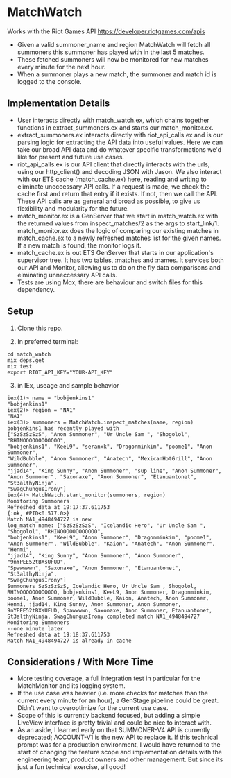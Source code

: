 # MatchWatch

Works with the Riot Games API https://developer.riotgames.com/apis

- Given a valid summoner_name and region MatchWatch will fetch all summoners this summoner has played with in the last 5 matches.
- These fetched summoners will now be monitored for new matches every minute for the next hour.
- When a summoner plays a new match, the summoner and match id is logged to the console.

## Implementation Details

- User interacts directly with match_watch.ex, which chains together functions in extract_summoners.ex and starts our match_monitor.ex.
- extract_summoners.ex interacts directly with riot_api_calls.ex and is our parsing logic for extracting the API data into useful values. Here we can take our broad API data and do whatever specific transformations we'd like for present and future use cases.
- riot_api_calls.ex is our API client that directly interacts with the urls, using our http_client() and decoding JSON with Jason. We also interact with our ETS cache (match_cache.ex) here, reading and writing to eliminate uneccessary API calls. If a request is made, we check the cache first and return that entry if it exists. If not, then we call the API. These API calls are as general and broad as possible, to give us flexibility and modularity for the future.
- match_monitor.ex is a GenServer that we start in match_watch.ex with the returned values from inspect_matches/2 as the args to start_link/1. match_monitor.ex does the logic of comparing our existing matches in match_cache.ex to a newly refreshed matches list for the given names. If a new match is found, the monitor logs it.
- match_cache.ex is out ETS GenServer that starts in our application's supervisor tree. It has two tables, :matches and :names. It services both our API and Monitor, allowing us to do on the fly data comparisons and elminating unneccessary API calls.
- Tests are using Mox, there are behaviour and switch files for this dependency.

## Setup

1. Clone this repo.

2. In preferred terminal:

```
cd match_watch
mix deps.get
mix test
export RIOT_API_KEY="YOUR-API_KEY"

```

3. in IEx, useage and sample behavior

```
iex(1)> name = "bobjenkins1"
"bobjenkins1"
iex(2)> region = "NA1"
"NA1"
iex(3)> summoners = MatchWatch.inspect_matches(name, region)
bobjenkins1 has recently played with
["SzSzSzSzS", "Anon Summoner", "Ur Uncle Sam ", "Shogolol", "RHINOOOOOOOOOOOO",
"bobjenkins1", "KeeL9", "seranxk", "Dragonminkim", "poome1", "Anon Summoner",
"WildBubble", "Anon Summoner", "Anatech", "MexicanHotGrill", "Anon Summoner",
"jjad14", "King Sunny", "Anon Summoner", "sup line", "Anon Summoner",
"Anon Summoner", "Saxonaxe", "Anon Summoner", "Etanuantonet", "St3althyNinja",
"SwagChungusIrony"]
iex(4)> MatchWatch.start_monitor(summoners, region)
Monitoring Summoners
Refreshed data at 19:17:37.611753
{:ok, #PID<0.577.0>}
Match NA1_4948494727 is new
log_match name: ["SzSzSzSzS", "Icelandic Hero", "Ur Uncle Sam ", "Shogolol", "RHINOOOOOOOOOOOO",
"bobjenkins1", "KeeL9", "Anon Summoner", "Dragonminkim", "poome1",
"Anon Summoner", "WildBubble", "Kaion", "Anatech", "Anon Summoner", "Henmi",
"jjad14", "King Sunny", "Anon Summoner", "Anon Summoner", "9nYPEE52tBXsUFUD",
"Spawwwwn", "Saxonaxe", "Anon Summoner", "Etanuantonet", "St3althyNinja",
"SwagChungusIrony"]
Summoners SzSzSzSzS, Icelandic Hero, Ur Uncle Sam , Shogolol, RHINOOOOOOOOOOOO, bobjenkins1, KeeL9, Anon Summoner, Dragonminkim, poome1, Anon Summoner, WildBubble, Kaion, Anatech, Anon Summoner, Henmi, jjad14, King Sunny, Anon Summoner, Anon Summoner, 9nYPEE52tBXsUFUD, Spawwwwn, Saxonaxe, Anon Summoner, Etanuantonet, St3althyNinja, SwagChungusIrony completed match NA1_4948494727
Monitoring Summoners
--one minute later
Refreshed data at 19:18:37.611753
Match NA1_4948494727 is already in cache
```

## Considerations / With More Time

- More testing coverage, a full integration test in particular for the MatchMonitor and its logging system.
- If the use case was heavier (i.e. more checks for matches than the current every minute for an hour), a GenStage pipeline could be great. Didn't want to overoptimize for the current use case.
- Scope of this is currently backend focused, but adding a simple LiveView interface is pretty trivial and could be nice to interact with.
- As an aside, I learned early on that SUMMONER-V4 API is currently deprecated; ACCOUNT-V1 is the new API to replace it. If this technical prompt was for a production environment, I would have returned to the start of changing the feature scope and implementation details with the engineering team, product owners and other management. But since its just a fun technical exercise, all good!
